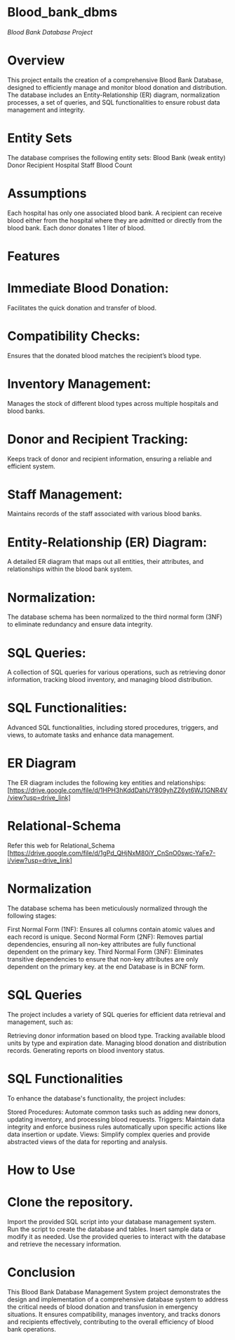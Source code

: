 # Blood_bank_dbms

###### Blood Bank Database Project ######
# Overview
This project entails the creation of a comprehensive Blood Bank Database, designed to efficiently manage and monitor blood donation and distribution. The database includes an Entity-Relationship (ER) diagram, normalization processes, a set of queries, and SQL functionalities to ensure robust data management and integrity.
# Entity Sets
The database comprises the following entity sets:
Blood Bank (weak entity)
Donor
Recipient
Hospital
Staff
Blood Count
# Assumptions
Each hospital has only one associated blood bank.
A recipient can receive blood either from the hospital where they are admitted or directly from the blood bank.
Each donor donates 1 liter of blood.
# Features
# Immediate Blood Donation: 
Facilitates the quick donation and transfer of blood.
# Compatibility Checks:
Ensures that the donated blood matches the recipient’s blood type.
# Inventory Management:
Manages the stock of different blood types across multiple hospitals and blood banks.
# Donor and Recipient Tracking:
Keeps track of donor and recipient information, ensuring a reliable and efficient system.
# Staff Management: 
Maintains records of the staff associated with various blood banks.

# Entity-Relationship (ER) Diagram:
A detailed ER diagram that maps out all entities, their attributes, and relationships within the blood bank system.
# Normalization: 
The database schema has been normalized to the third normal form (3NF) to eliminate redundancy and ensure data integrity.
# SQL Queries: 
A collection of SQL queries for various operations, such as retrieving donor information, tracking blood inventory, and managing blood distribution.
# SQL Functionalities:
Advanced SQL functionalities, including stored procedures, triggers, and views, to automate tasks and enhance data management.
# ER Diagram
The ER diagram includes the following key entities and relationships:
[https://drive.google.com/file/d/1HPH3hKddDahUY809yhZZ6yt6WJ1GNR4V/view?usp=drive_link]
# Relational-Schema 
Refer this web for Relational_Schema
[https://drive.google.com/file/d/1gPd_QHjNxM80iY_CnSnO0swc-YaFe7-i/view?usp=drive_link]
# Normalization
The database schema has been meticulously normalized through the following stages:

First Normal Form (1NF): Ensures all columns contain atomic values and each record is unique.
Second Normal Form (2NF): Removes partial dependencies, ensuring all non-key attributes are fully functional dependent on the primary key.
Third Normal Form (3NF): Eliminates transitive dependencies to ensure that non-key attributes are only dependent on the primary key.
at the end Database is in BCNF form.
# SQL Queries
The project includes a variety of SQL queries for efficient data retrieval and management, such as:

Retrieving donor information based on blood type.
Tracking available blood units by type and expiration date.
Managing blood donation and distribution records.
Generating reports on blood inventory status.
# SQL Functionalities
To enhance the database's functionality, the project includes:

Stored Procedures: Automate common tasks such as adding new donors, updating inventory, and processing blood requests.
Triggers: Maintain data integrity and enforce business rules automatically upon specific actions like data insertion or update.
Views: Simplify complex queries and provide abstracted views of the data for reporting and analysis.

# How to Use
# Clone the repository.
Import the provided SQL script into your database management system.
Run the script to create the database and tables.
Insert sample data or modify it as needed.
Use the provided queries to interact with the database and retrieve the necessary information.


# Conclusion
This Blood Bank Database Management System project demonstrates the design and implementation of a comprehensive database system to address the critical needs of blood donation and transfusion in emergency situations. It ensures compatibility, manages inventory, and tracks donors and recipients effectively, contributing to the overall efficiency of blood bank operations.

